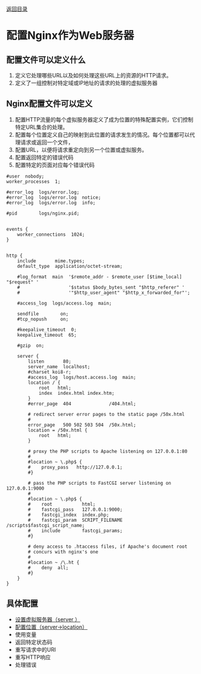[返回目录](/README.md)

# 配置Nginx作为Web服务器

## 配置文件可以定义什么

1. 定义它处理哪些URL以及如何处理这些URL上的资源的HTTP请求。
2. 定义了一组控制对特定域或IP地址的请求的处理的虚拟服务器

## Nginx配置文件可以定义

1. 配置HTTP流量的每个虚拟服务器定义了成为位置的特殊配置实例，它们控制特定URL集合的处理。
2. 配置每个位置定义自己的映射到此位置的请求发生的情况。每个位置都可以代理请求或返回一个文件，
3. 配置URL，以便将请求重定向到另一个位置或虚拟服务。
4. 配置返回特定的错误代码
5. 配置特定的页面对应每个错误代码

```
#user  nobody;
worker_processes  1;

#error_log  logs/error.log;
#error_log  logs/error.log  notice;
#error_log  logs/error.log  info;

#pid        logs/nginx.pid;


events {
    worker_connections  1024;
}


http {
    include       mime.types;
    default_type  application/octet-stream;

    #log_format  main  '$remote_addr - $remote_user [$time_local] "$request" '
    #                  '$status $body_bytes_sent "$http_referer" '
    #                  '"$http_user_agent" "$http_x_forwarded_for"';

    #access_log  logs/access.log  main;

    sendfile        on;
    #tcp_nopush     on;

    #keepalive_timeout  0;
    keepalive_timeout  65;

    #gzip  on;

    server {
        listen       80;
        server_name  localhost;
        #charset koi8-r;
        #access_log  logs/host.access.log  main;
        location / {
            root   html;
            index  index.html index.htm;
        }
        #error_page  404              /404.html;

        # redirect server error pages to the static page /50x.html
        #
        error_page   500 502 503 504  /50x.html;
        location = /50x.html {
            root   html;
        }

        # proxy the PHP scripts to Apache listening on 127.0.0.1:80
        #
        #location ~ \.php$ {
        #    proxy_pass   http://127.0.0.1;
        #}

        # pass the PHP scripts to FastCGI server listening on 127.0.0.1:9000
        #
        #location ~ \.php$ {
        #    root           html;
        #    fastcgi_pass   127.0.0.1:9000;
        #    fastcgi_index  index.php;
        #    fastcgi_param  SCRIPT_FILENAME  /scripts$fastcgi_script_name;
        #    include        fastcgi_params;
        #}

        # deny access to .htaccess files, if Apache's document root
        # concurs with nginx's one
        #
        #location ~ /\.ht {
        #    deny  all;
        #}
    }
}
```

## 具体配置

* [设置虚拟服务器（server ）](/action/webserver/virtualServer.md)
* [配置位置（server-&gt;location）](/action/webserver/location.md)
* 使用变量
* 返回特定状态码
* 重写请求中的URI
* 重写HTTP响应
* 处理错误




